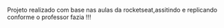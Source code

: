 Projeto realizado com base nas aulas da rocketseat,assitindo e replicando conforme o professor fazia !!!

